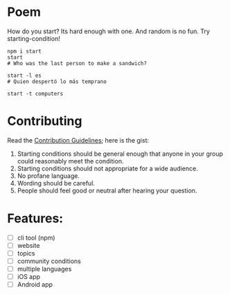 # Poem
How do you start?
Its hard enough with one.
And random is no fun.
Try starting-condition!

```
npm i start
start
# Who was the last person to make a sandwich?

start -l es
# Quien despertó lo más temprano

start -t computers
```

# Contributing
Read the [Contribution Guidelines](#); here is the gist:

1. Starting conditions should be general enough that anyone in your group could reasonably meet the condition.
2. Starting conditions should not appropriate for a wide audience.
3. No profane language.
4. Wording should be careful.
5. People should feel good or neutral after hearing your question.


# Features:
- [ ] cli tool (npm)
- [ ] website
- [ ] topics
- [ ] community conditions
- [ ] multiple languages
- [ ] iOS app
- [ ] Android app

